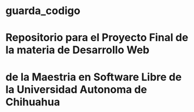 # guarda_codigo

# Repositorio para el Proyecto Final de la materia de Desarrollo Web 
# de la Maestria en Software Libre de la Universidad Autonoma de Chihuahua 
